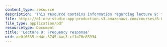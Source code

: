 ```yaml
---
content_type: resource
description: 'This resource contains information regarding lecture 9: frequency response.'
file: https://ol-ocw-studio-app-production.s3.amazonaws.com/courses/6-003-signals-and-systems-fall-2011/ae0f6535cd4c67454ac3cf1a70c85934_MIT6_003F11_lec09.pdf
file_type: application/pdf
resourcetype: Document
title: 'Lecture 9: Frequency response'
uid: ae0f6535-cd4c-6745-4ac3-cf1a70c85934
---
```

